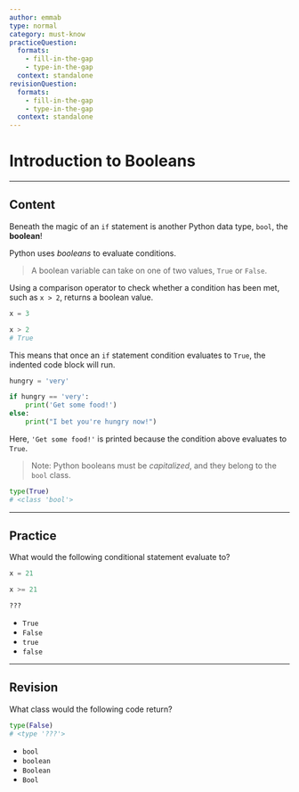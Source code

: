 ```yaml
---
author: emmab
type: normal
category: must-know
practiceQuestion:
  formats:
    - fill-in-the-gap
    - type-in-the-gap
  context: standalone
revisionQuestion:
  formats:
    - fill-in-the-gap
    - type-in-the-gap
  context: standalone
---
```


# Introduction to Booleans


---

## Content

Beneath the magic of an `if` statement is another Python data type, `bool`, the **boolean**!

Python uses *booleans* to evaluate conditions. 

> A boolean variable can take on one of two values, `True` or `False`. 

Using a comparison operator to check whether a condition has been met, such as `x > 2`, returns a boolean value.

```python
x = 3

x > 2
# True
```

This means that once an `if` statement condition evaluates to `True`, the indented code block will run.

```python
hungry = 'very'

if hungry == 'very':
    print('Get some food!')
else:
    print("I bet you're hungry now!")
```

Here, `'Get some food!'` is printed because the condition above evaluates to `True`.

> Note: Python booleans must be *capitalized*, and they belong to the `bool` class.

```python
type(True)
# <class 'bool'>
```


---

## Practice

What would the following conditional statement evaluate to?

```python
x = 21

x >= 21
```

```python
???
```
- `True`
- `False`
- `true` 
- `false`


---

## Revision

What class would the following code return?

```python
type(False)
# <type '???'>
```

- `bool`
- `boolean`
- `Boolean`
- `Bool`
 
